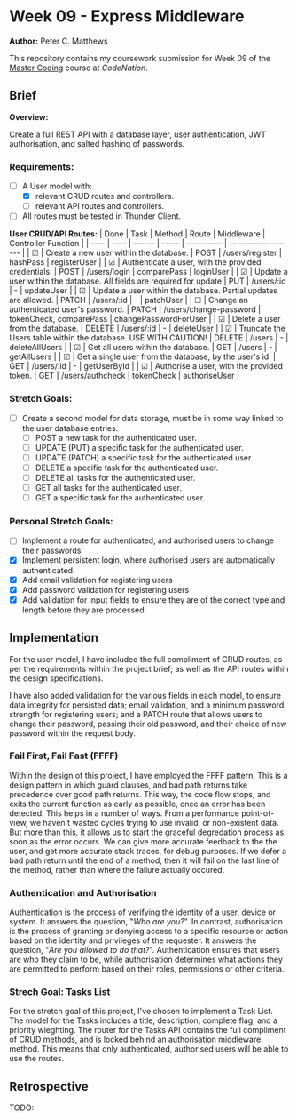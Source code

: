 # Week 09 - Express Middleware

**Author:** Peter C. Matthews

This repository contains my coursework submission for Week 09 of the [Master Coding](https://wearecodenation.com/2022/04/25/master-coding/) course at *CodeNation*.

## Brief

**Overview:**

Create a full REST API with a database layer, user authentication, JWT authorisation, and salted hashing of passwords.

### Requirements:

 - [ ] A User model with:
    - [x] relevant CRUD routes and controllers.
    - [ ] relevant API routes and controllers.
 - [ ] All routes must be tested in Thunder Client.

**User CRUD/API Routes:**
| Done | Task | Method | Route | Middleware | Controller Function |
| ---- | ---- | ------ | ----- | ---------- | ------------------- |
| &#9745; | Create a new user within the database. | POST | /users/register | hashPass | registerUser |
| &#9745; | Authenticate a user, with the provided credentials. | POST | /users/login | comparePass | loginUser |
| &#9745; | Update a user within the database. All fields are required for update.| PUT | /users/:id | - | updateUser |
| &#9745; | Update a user within the database. Partial updates are allowed. | PATCH | /users/:id | - | patchUser |
| &#9744; | Change an authenticated user's password. | PATCH | /users/change-password | tokenCheck, comparePass | changePasswordForUser |
| &#9745; | Delete a user from the database. | DELETE | /users/:id | - | deleteUser |
| &#9745; | Truncate the Users table within the database. USE WITH CAUTION! | DELETE | /users | - | deleteAllUsers |
| &#9745; | Get all users within the database. | GET | /users | - | getAllUsers |
| &#9745; | Get a single user from the database, by the user's id. | GET | /users/:id | - | getUserById |
| &#9745; | Authorise a user, with the provided token. | GET | /users/authcheck | tokenCheck | authoriseUser |

### Stretch Goals:
 - [ ] Create a second model for data storage, must be in some way linked to the user database entries.
    - [ ] POST a new task for the authenticated user.
    - [ ] UPDATE (PUT) a specific task for the authenticated user.
    - [ ] UPDATE (PATCH) a specific task for the authenticated user.
    - [ ] DELETE a specific task for the authenticated user.
    - [ ] DELETE all tasks for the authenticated user.
    - [ ] GET all tasks for the authenticated user.
    - [ ] GET a specific task for the authenticated user.

### Personal Stretch Goals:
 - [ ] Implement a route for authenticated, and authorised users to change their passwords.
 - [x] Implement persistent login, where authorised users are automatically authenticated.
 - [x] Add email validation for registering users
 - [x] Add password validation for registering users
 - [x] Add validation for input fields to ensure they are of the correct type and length before they are processed.

## Implementation

For the user model, I have included the full compliment of CRUD routes, as per the requirements within the project brief; as well as the API routes within the design specifications.

I have also added validation for the various fields in each model, to ensure data integrity for persisted data; email validation, and a minimum password strength for registering users; and a PATCH route that allows users to change their password, passing their old password, and their choice of new password within the request body.

### Fail First, Fail Fast (FFFF)

Within the design of this project, I have employed the FFFF pattern. This is a design pattern in which guard clauses, and bad path returns take precedence over good path returns. This way, the code flow stops, and exits the current function as early as possible, once an error has been detected. This helps in a number of ways. From a performance point-of-view, we haven't wasted cycles trying to use invalid, or non-existent data. But more than this, it allows us to start the graceful degredation process as soon as the error occurs. We can give more accurate feedback to the the user, and get more accurate stack traces, for debug purposes. If we defer a bad path return until the end of a method, then it will fail on the last line of the method, rather than where the failure actually occured.

### Authentication and Authorisation

Authentication is the process of verifying the identity of a user, device or system. It answers the question, "*Who are you?*". In contrast, authorisation is the process of granting or denying access to a specific resource or action based on the identity and privileges of the requester. It answers the question, "*Are you allowed to do that?*". Authentication ensures that users are who they claim to be, while authorisation determines what actions they are permitted to perform based on their roles, permissions or other criteria. 

### Strech Goal: Tasks List

For the stretch goal of this project, I've chosen to implement a Task List. The model for the Tasks includes a title, description, complete flag, and a priority wieghting. The router for the Tasks API contains the full compliment of CRUD methods, and is locked behind an authorisation middleware method. This means that only authenticated, authorised users will be able to use the routes. 

## Retrospective

TODO:  
